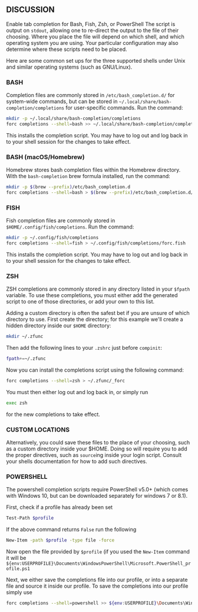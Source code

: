 <!-- markdownlint-disable MD041 -->

## DISCUSSION

Enable tab completion for Bash, Fish, Zsh, or PowerShell
The script is output on `stdout`, allowing one to re-direct the
output to the file of their choosing. Where you place the file
will depend on which shell, and which operating system you are
using. Your particular configuration may also determine where
these scripts need to be placed.

Here are some common set ups for the three supported shells under
Unix and similar operating systems (such as GNU/Linux).

### BASH

Completion files are commonly stored in `/etc/bash_completion.d/` for
system-wide commands, but can be stored in
`~/.local/share/bash-completion/completions` for user-specific commands.
Run the command:

```sh
mkdir -p ~/.local/share/bash-completion/completions
forc completions --shell=bash >> ~/.local/share/bash-completion/completions/forc
```

This installs the completion script. You may have to log out and
log back in to your shell session for the changes to take effect.

### BASH (macOS/Homebrew)

Homebrew stores bash completion files within the Homebrew directory.
With the `bash-completion` brew formula installed, run the command:

```sh
mkdir -p $(brew --prefix)/etc/bash_completion.d
forc completions --shell=bash > $(brew --prefix)/etc/bash_completion.d/forc.bash-completion
```

### FISH

Fish completion files are commonly stored in
`$HOME/.config/fish/completions`. Run the command:

```sh
mkdir -p ~/.config/fish/completions
forc completions --shell=fish > ~/.config/fish/completions/forc.fish
```

This installs the completion script. You may have to log out and
log back in to your shell session for the changes to take effect.

### ZSH

ZSH completions are commonly stored in any directory listed in
your `$fpath` variable. To use these completions, you must either
add the generated script to one of those directories, or add your
own to this list.

Adding a custom directory is often the safest bet if you are
unsure of which directory to use. First create the directory; for
this example we'll create a hidden directory inside our `$HOME`
directory:

```sh
mkdir ~/.zfunc
```

Then add the following lines to your `.zshrc` just before
`compinit`:

```sh
fpath+=~/.zfunc
```

Now you can install the completions script using the following
command:

```sh
forc completions --shell=zsh > ~/.zfunc/_forc
```

You must then either log out and log back in, or simply run

```sh
exec zsh
```

for the new completions to take effect.

### CUSTOM LOCATIONS

Alternatively, you could save these files to the place of your
choosing, such as a custom directory inside your $HOME. Doing so
will require you to add the proper directives, such as `source`ing
inside your login script. Consult your shells documentation for
how to add such directives.

### POWERSHELL

The powershell completion scripts require PowerShell v5.0+ (which
comes with Windows 10, but can be downloaded separately for windows 7
or 8.1).

First, check if a profile has already been set

```sh
Test-Path $profile
```

If the above command returns `False` run the following

```sh
New-Item -path $profile -type file -force
```

Now open the file provided by `$profile` (if you used the
`New-Item` command it will be
`${env:USERPROFILE}\Documents\WindowsPowerShell\Microsoft.PowerShell_profile.ps1`

Next, we either save the completions file into our profile, or
into a separate file and source it inside our profile. To save the
completions into our profile simply use

```sh
forc completions --shell=powershell >> ${env:USERPROFILE}\Documents\WindowsPowerShell\Microsoft.PowerShell_profile.ps1
```
